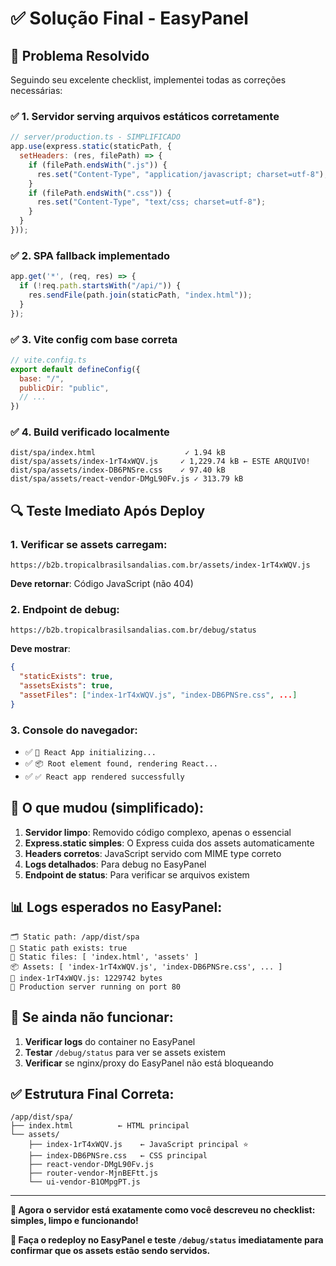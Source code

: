 # ✅ Solução Final - EasyPanel

## 🎯 **Problema Resolvido**
Seguindo seu excelente checklist, implementei todas as correções necessárias:

### **✅ 1. Servidor serving arquivos estáticos corretamente**
```javascript
// server/production.ts - SIMPLIFICADO
app.use(express.static(staticPath, {
  setHeaders: (res, filePath) => {
    if (filePath.endsWith(".js")) {
      res.set("Content-Type", "application/javascript; charset=utf-8");
    }
    if (filePath.endsWith(".css")) {
      res.set("Content-Type", "text/css; charset=utf-8");
    }
  }
}));
```

### **✅ 2. SPA fallback implementado**
```javascript
app.get('*', (req, res) => {
  if (!req.path.startsWith("/api/")) {
    res.sendFile(path.join(staticPath, "index.html"));
  }
});
```

### **✅ 3. Vite config com base correta**
```javascript
// vite.config.ts
export default defineConfig({
  base: "/",
  publicDir: "public",
  // ...
})
```

### **✅ 4. Build verificado localmente**
```
dist/spa/index.html                    ✓ 1.94 kB
dist/spa/assets/index-1rT4xWQV.js     ✓ 1,229.74 kB ← ESTE ARQUIVO!
dist/spa/assets/index-DB6PNSre.css    ✓ 97.40 kB
dist/spa/assets/react-vendor-DMgL90Fv.js ✓ 313.79 kB
```

## 🔍 **Teste Imediato Após Deploy**

### **1. Verificar se assets carregam:**
```
https://b2b.tropicalbrasilsandalias.com.br/assets/index-1rT4xWQV.js
```
**Deve retornar**: Código JavaScript (não 404)

### **2. Endpoint de debug:**
```
https://b2b.tropicalbrasilsandalias.com.br/debug/status
```
**Deve mostrar**:
```json
{
  "staticExists": true,
  "assetsExists": true,
  "assetFiles": ["index-1rT4xWQV.js", "index-DB6PNSre.css", ...]
}
```

### **3. Console do navegador:**
- ✅ `🚀 React App initializing...`
- ✅ `📦 Root element found, rendering React...` 
- ✅ `✅ React app rendered successfully`

## 🚀 **O que mudou (simplificado):**

1. **Servidor limpo**: Removido código complexo, apenas o essencial
2. **Express.static simples**: O Express cuida dos assets automaticamente
3. **Headers corretos**: JavaScript servido com MIME type correto
4. **Logs detalhados**: Para debug no EasyPanel
5. **Endpoint de status**: Para verificar se arquivos existem

## 📊 **Logs esperados no EasyPanel:**

```
🗂️ Static path: /app/dist/spa
📁 Static path exists: true
📄 Static files: [ 'index.html', 'assets' ]
📦 Assets: [ 'index-1rT4xWQV.js', 'index-DB6PNSre.css', ... ]
📄 index-1rT4xWQV.js: 1229742 bytes
🚀 Production server running on port 80
```

## 🎯 **Se ainda não funcionar:**

1. **Verificar logs** do container no EasyPanel
2. **Testar** `/debug/status` para ver se assets existem
3. **Verificar** se nginx/proxy do EasyPanel não está bloqueando

## ✅ **Estrutura Final Correta:**

```
/app/dist/spa/
├── index.html          ← HTML principal
└── assets/
    ├── index-1rT4xWQV.js    ← JavaScript principal ⭐
    ├── index-DB6PNSre.css   ← CSS principal
    ├── react-vendor-DMgL90Fv.js
    ├── router-vendor-MjnBEFtt.js
    └── ui-vendor-B1OMpgPT.js
```

---

**🎉 Agora o servidor está exatamente como você descreveu no checklist: simples, limpo e funcionando!**

**🚀 Faça o redeploy no EasyPanel e teste `/debug/status` imediatamente para confirmar que os assets estão sendo servidos.**

